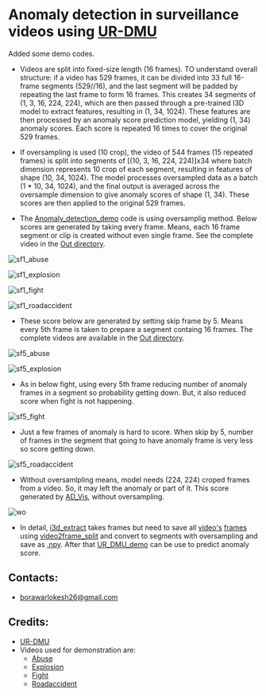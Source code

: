 # Anomaly detection in surveillance videos using [UR-DMU](https://github.com/henrryzh1/UR-DMU.git)

Added some demo codes.

- Videos are split into fixed-size length (16 frames). TO understand overall structure: if a video has 529 frames, it can be divided into 33 full 16-frame segments (529//16), and the last segment will be padded by repeating the last frame to form 16 frames. This creates 34 segments of (1, 3, 16, 224, 224), which are then passed through a pre-trained I3D model to extract features, resulting in (1, 34, 1024). These features are then processed by an anomaly score prediction model, yielding (1, 34) anomaly scores. Each score is repeated 16 times to cover the original 529 frames.

- If oversampling is used (10 crop), the video of 544 frames (15 repeated frames) is split into segments of [(10, 3, 16, 224, 224)]x34 where batch dimension represents 10 crop of each segment, resulting in features of shape (10, 34, 1024). The model processes oversampled data as a batch (1 * 10, 34, 1024), and the final output is averaged across the oversample dimension to give anomaly scores of shape (1, 34). These scores are then applied to the original 529 frames.

- The [Anomaly_detection_demo](Anomaly_detection_demo.py) code is using oversamplig method. Below scores are generated by taking every frame. Means, each 16 frame segment or clip is created without even single frame. See the complete video in the [Out directory](feature_extract/Out/skip_frame_1).

![sf1_abuse](feature_extract/Out/skip_frame_1/abuse.gif)

![sf1_explosion](feature_extract/Out/skip_frame_1/explosion.gif)

![sf1_fight](feature_extract/Out/skip_frame_1/fight.gif)

![sf1_roadaccident](feature_extract/Out/skip_frame_1/roadaccident.gif)

- These score below are generated by setting skip frame by 5. Means every 5th frame is taken to prepare a segment containg 16 frames. The complete videos are available in the [Out directory](feature_extract/Out/skip_frame_5).

![sf5_abuse](feature_extract/Out/skip_frame_5/abuse.gif)

![sf5_explosion](feature_extract/Out/skip_frame_5/explosion.gif)

- As in below fight, using every 5th frame reducing number of anomaly frames in a segment so probability getting down. But, it also reduced score when fight is not happening.

![sf5_fight](feature_extract/Out/skip_frame_5/fight.gif)

- Just a few frames of anomaly is hard to score. When skip by 5, number of frames in the segment that going to have anomaly frame is very less so score getting down.

![sf5_roadaccident](feature_extract/Out/skip_frame_5/roadaccident.gif)

- Without oversamlpling means, model needs (224, 224) croped frames from a video. So, it may left the anomaly or part of it. This score generated by [AD_Vis](AD_Vis.py), without oversampling.

![wo](feature_extract/Out/roadaccident.gif)

- In detail, [i3d_extract](feature_extract/i3d_extract.py) takes frames but need to save all [video's](feature_extract/Data/roadaccident) [frames](feature_extract/UCF_Crime_Frames/roadaccident) using [video2frame_split](feature_extract/video2frame_split.py) and convert to segments with oversampling and save as [.npy](feature_extract/UCF_ten/roadaccident_i3d.npy). After that [UR_DMU_demo](UR_DMU_demo.py) can be use to predict anomaly score.


## Contacts:
- borawarlokesh26@gmail.com


## Credits:
- [UR-DMU](https://github.com/henrryzh1/UR-DMU.git)
- Videos used for demonstration are:
  - [Abuse](https://www.youtube.com/watch?v=I2wiPj--3I8&t=1s)
  - [Explosion](https://www.youtube.com/watch?v=ILvLBjdv5LQ)
  - [Fight](https://www.youtube.com/watch?v=9FiIkT3WkWg&t=119s)
  - [Roadaccident](https://www.youtube.com/watch?v=46iWkLmZ4g8&rco=1)
